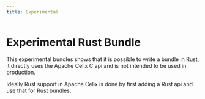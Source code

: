 ```yaml
---
title: Experimental
---
```


<!--
Licensed to the Apache Software Foundation (ASF) under one or more
contributor license agreements.  See the NOTICE file distributed with
this work for additional information regarding copyright ownership.
The ASF licenses this file to You under the Apache License, Version 2.0
(the "License"); you may not use this file except in compliance with
the License.  You may obtain a copy of the License at
   
    http://www.apache.org/licenses/LICENSE-2.0

Unless required by applicable law or agreed to in writing, software
distributed under the License is distributed on an "AS IS" BASIS,
WITHOUT WARRANTIES OR CONDITIONS OF ANY KIND, either express or implied.
See the License for the specific language governing permissions and
limitations under the License.
-->

# Experimental Rust Bundle 

This experimental bundles shows that it is possible to write a bundle in Rust, it directly uses the Apache Celix C api 
and is not intended to be used in production.

Ideally Rust support in Apache Celix is done by first adding a Rust api and use that for Rust bundles.
